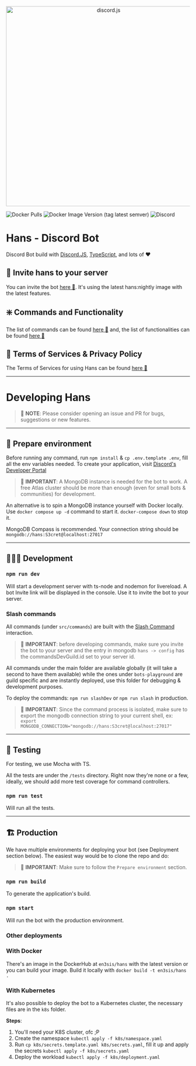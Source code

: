 <div align="center">
	<br />
	<p>
		<a href="https://discord.gg/WpTrnnvJXe"><img src="https://cdn.discordapp.com/attachments/626034007087513601/1014802216831438879/hans-fff.png" width="546" alt="discord.js" /></a>
	</p>

</div>

![Docker Pulls](https://img.shields.io/docker/pulls/en3sis/hans?style=for-the-badge)
![Docker Image Version (tag latest semver)](https://img.shields.io/docker/v/en3sis/hans/latest?label=production%20image&style=for-the-badge)
![Discord](https://img.shields.io/discord/904719402044383273?style=for-the-badge)

# Hans - Discord Bot

Discord Bot build with [Discord.JS](https://discord.js.org/#/), [TypeScript](https://www.typescriptlang.org/), and lots of ❤️

## 🔗 Invite hans to your server

You can invite the bot [here 🔗](https://discord.com/api/oauth2/authorize?client_id=403523619222847488&permissions=0&scope=bot%20applications.commands). It's using the latest hans:nightly image with the latest features.

## ❇️ Commands and Functionality

The list of commands can be found [here 🔗](https://github.com/en3sis/hans/wiki/Commands) and,
the list of functionalities can be found [here 🔗](https://github.com/en3sis/hans/wiki/Functionality)

## 📜 Terms of Services & Privacy Policy

The Terms of Services for using Hans can be found [here 🔗](https://github.com/en3sis/hans/wiki/Terms-of-Services-&-Privacy-Policy)

---

# Developing Hans

> 🪬 **NOTE**: Please consider opening an issue and PR for bugs, suggestions or new features.

---

## 🔅 Prepare environment

Before running any command, run `npm install` & `cp .env.template .env`, fill all the env variables needed. To create your application, visit [Discord's Developer Portal](https://discord.com/developers/docs/intro)

> 🪬 **IMPORTANT**: A MongoDB instance is needed for the bot to work. A free Atlas cluster should be more than enough (even for small bots & communities) for development.

An alternative is to spin a MongoDB instance yourself with Docker locally.
Use `docker compose up -d` command to start it. `docker-compose down` to stop it.

MongoDB Compass is recommended. Your connection string should be `mongodb://hans:S3cret@localhost:27017`

---

## 👩🏼‍💻 Development

### `npm run dev`

Will start a development server with ts-node and nodemon for livereload. A bot Invite link will be displayed in the console. Use it to invite the bot to your server.

### Slash commands

All commands (under `src/commands`) are built with the [Slash Command](https://discordjs.guide/interactions/slash-commands.html) interaction.

> 🪬 **IMPORTANT**: before developing commands, make sure you invite the bot to your server and the entry in mongodb `hans -> config` has the commandsDevGuild.id set to your server id.

All commands under the main folder are available globally (it will take a second to have them available) while the ones under `bots-playground` are guild specific and are instantly deployed, use this folder for debugging & development purposes.

To deploy the commands: `npm run slashDev` or `npm run slash` in production.

> 🪬 **IMPORTANT**: Since the command process is isolated, make sure to export the mongodb connection string to your current shell, ex: `export MONGODB_CONNECTION="mongodb://hans:S3cret@localhost:27017"`

---

## 🧪 Testing

For testing, we use Mocha with TS.

All the tests are under the `/tests` directory. Right now they're none or a few, ideally, we should add more test coverage for command controllers.

### `npm run test`

Will run all the tests.

---

## 🏗 Production

We have multiple environments for deploying your bot (see Deployment section below).
The easiest way would be to clone the repo and do:

> 🪬 **IMPORTANT**: Make sure to follow the `Prepare environment` section.

### `npm run build`

To generate the application's build.

### `npm start`

Will run the bot with the production environment.

### Other deployments

### With Docker

There's an image in the DockerHub at `en3sis/hans` with the latest version or you can build your image.
Build it locally with `docker build -t en3sis/hans . `

### With Kubernetes

It's also possible to deploy the bot to a Kubernetes cluster, the necessary files are in the `k8s` folder.

**Steps**:

1. You'll need your K8S cluster, ofc ;P
2. Create the namespace `kubectl apply -f k8s/namespace.yaml`
3. Run `cp k8s/secrets.template.yaml k8s/secrets.yaml`, fill it up and apply the secrets `kubectl apply -f k8s/secrets.yaml`
4. Deploy the workload `kubectl apply -f k8s/deployment.yaml`
